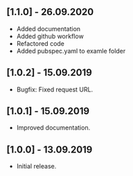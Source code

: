 ## [1.1.0] - 26.09.2020

* Added documentation
* Added github workflow
* Refactored code
* Added pubspec.yaml to examle folder

## [1.0.2] - 15.09.2019

* Bugfix: Fixed request URL.

## [1.0.1] - 15.09.2019

* Improved documentation.

## [1.0.0] - 13.09.2019

* Initial release.
